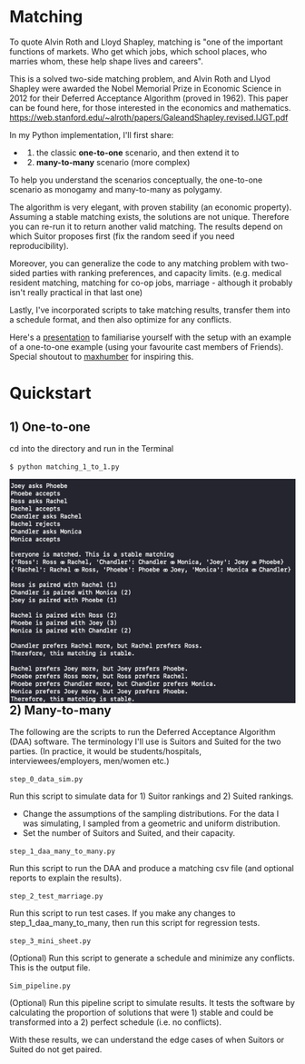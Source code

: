 # Matching

To quote Alvin Roth and Lloyd Shapley, matching is "one of the important functions of markets. Who get which jobs, which school places, who marries whom, these help shape lives and careers".

This is a solved two-side matching problem, and Alvin Roth and Llyod Shapley were awarded the Nobel Memorial Prize in Economic Science in 2012 for their Deferred Acceptance Algorithm (proved in 1962). This paper can be found here, for those interested in the economics and mathematics. 
https://web.stanford.edu/~alroth/papers/GaleandShapley.revised.IJGT.pdf

In my Python implementation, I'll first share:

- 1) the classic **one-to-one** scenario, and then extend it to
- 2) **many-to-many** scenario (more complex)


To help you understand the scenarios conceptually, the one-to-one scenario as monogamy and many-to-many as polygamy.

The algorithm is very elegant, with proven stability (an economic property). Assuming a stable matching exists, the solutions are not unique. Therefore you can re-run it to return another valid matching. The results depend on which Suitor proposes first (fix the random seed if you need reproducibility).


Moreover, you can generalize the code to any matching problem with two-sided parties with ranking preferences, and capacity limits. (e.g. medical resident matching, matching for co-op jobs, marriage - although it probably isn't really practical in that last one)

Lastly, I've incorporated scripts to take matching results, transfer them into a schedule format, and then also optimize for any conflicts. 

Here's a [presentation](/Users/gc/portfolio/8_matching/overview.pdf)  to familiarise yourself with the setup with an example of a one-to-one example (using your favourite cast members of Friends). Special shoutout to [maxhumber](https://github.com/maxhumber) for inspiring this.



# Quickstart

## 1) One-to-one

cd into the directory and run in the Terminal 

`$ python matching_1_to_1.py`

<img align="left" src="images/printout.png">



## 2) Many-to-many 

The following are the scripts to run the Deferred Acceptance Algorithm (DAA) software. The terminology I'll use is Suitors and Suited for the two parties. (In practice, it would be students/hospitals, interviewees/employers, men/women etc.)

`step_0_data_sim.py`

Run this script to simulate data for 1) Suitor rankings and 2) Suited rankings. 

- Change the assumptions of the sampling distributions. For the data I was simulating, I sampled from a geometric and uniform distribution.
- Set the number of Suitors and Suited, and their capacity.
  

`step_1_daa_many_to_many.py`

Run this script to run the DAA and produce a matching csv file (and optional reports to explain the results).


`step_2_test_marriage.py`

Run this script to run test cases. If you make any changes to step_1_daa_many_to_many,
then run this script for regression tests.

`step_3_mini_sheet.py`

(Optional) Run this script to generate a schedule and minimize any conflicts. This is
the output file.

`Sim_pipeline.py`

(Optional) Run this pipeline script to simulate results. It tests the software by calculating the proportion of solutions that were 1) stable and could be transformed into a 2) perfect schedule (i.e. no conflicts). 

With these results, we can understand the edge cases of when Suitors or Suited do not get paired.
